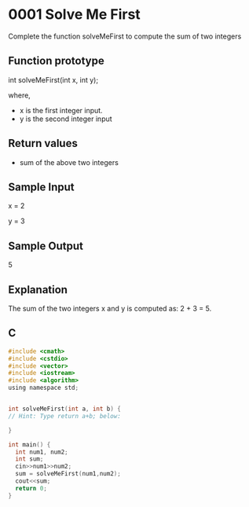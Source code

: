 # 0001 Solve Me First

Complete the function solveMeFirst to compute the sum of two integers

## Function prototype

int solveMeFirst(int x, int y);

where,

* x is the first integer input.
* y is the second integer input

## Return values

* sum of the above two integers

## Sample Input

x = 2

y = 3

## Sample Output

5

## Explanation

The sum of the two integers x and y is computed as: 2 + 3 = 5.

## C

```c
#include <cmath>
#include <cstdio>
#include <vector>
#include <iostream>
#include <algorithm>
using namespace std;


int solveMeFirst(int a, int b) {
// Hint: Type return a+b; below:

}

int main() {
  int num1, num2;
  int sum;
  cin>>num1>>num2;
  sum = solveMeFirst(num1,num2);
  cout<<sum;
  return 0;
}
```
